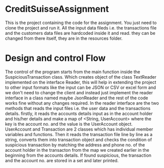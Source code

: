 # CreditSuisseAssignment

This is the project containing the code for the assignment. You just need to clone the project and run it. All the input data fileds i.e. the transactions file and the customers data files are hardcoded inside it and read. they can be changed from there itself, they are in the resources folder. 



# Design and control Flow

The control of the program starts from the main function inside the SuspiciousTransaction class. Which creates object of the class TextReader implemented on the interface Reader, this will help in extending the project to other input formats like the input can be JSON or CSV or excel form and we don't need to change the client and instead just implement the reader interface in a class named maybe JsonReader and the rest of the code works fine without any changes required. In the reader interface are the two methods that reads the input files i.e. the user data and the transactions details. firstly, it reads the accounts details input as in the account holder and his/her details and make a map of <String, UserAccount> where the key is the account no. and the value is the UserAccount object. UserAccount and Transaction are 2 classes which has individual member variables and functions. Then it reads the transaction file line by line as a string, converts them into transaction object and checks the condition of suspicious transaction by matching the address and phone no. of the account holder in the transacton from the map we created earlier in the beginning from the accounts details. If found suspicious, the transaction and the account no. are stored in a set and later printed.
